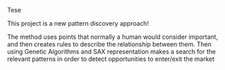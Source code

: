 Tese

This project is a new pattern discovery approach!

The method uses points that normally a human would consider important, and then creates rules to describe the relationship between them. Then using Genetic Algorithms and SAX representation makes a search for the relevant patterns in order to detect opportunities to enter/exit the market
